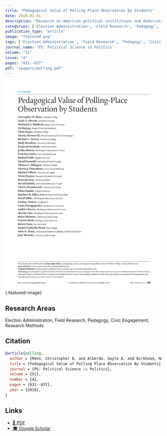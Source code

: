 ```yaml
---
title: "Pedagogical Value of Polling Place Observation By Students"
date: 2018-01-01
description: "Research on American political institutions and democratic governance."
categories: ['Election Administration', 'Field Research', 'Pedagogy', 'Civic Engagement', 'Research Methods']
publication_type: "article"
image: "featured.png"
tags: ['Election Administration', 'Field Research', 'Pedagogy', 'Civic Engagement', 'Research Methods']
journal_name: 'PS: Political Science \& Politics'
volume: "51"
issue: "4"
pages: "831--837"
pdf: "/papers/polling.pdf"
---
```


![Featured image](featured.png){.featured-image}

## Research Areas

Election Administration, Field Research, Pedagogy, Civic Engagement, Research Methods

## Citation

```bibtex
@article{polling,
  author = {Mann, Christopher B. and Alberda, Gayle A. and Birkhead, Nathaniel A. and Ouyang, Yu and Singer, Chloe and III, Charles Stewart and Herron, Michael C. and Beaulieu, Emily and Boehmke, Frederick and Boston, Joshua and Cantu, Francisco and Cobb, Rachael and Darmofal, David and Ellington, Thomas C. and Finocchiaro, Charles J. and Gilbert, Michael and Haynes, Victor and Janssen, Brian and Kimball, David and Kromkowski, Charles and Llaudet, Elena and Miles, Matthew R. and Miller, David and Nielson, Lindsay and Panagopoulos, Costas and Reeves, Andrew and Seo, Min Hee and Simmons, Haley and Smidt, Corwin and Stein, Robert and VanSickle-Ward, Rachel and Wood, Abby K. and Wronski, Julie},
  title = {Pedagogical Value of Polling Place Observation By Students},
  journal = {PS: Political Science \& Politics},
  volume = {51},
  number = {4},
  pages = {831--837},
  year = {2018},
}
```

## Links

- [📄 PDF](/papers/polling.pdf)
- [🎓 Google Scholar](https://scholar.google.com/scholar?q=Pedagogical%20Value%20of%20Polling%20Place%20Observation%20By%20Students)